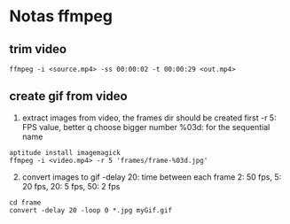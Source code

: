 # Notas ffmpeg

## trim video
```
ffmpeg -i <source.mp4> -ss 00:00:02 -t 00:00:29 <out.mp4>
```

## create gif from video

1. extract images from video,
the frames dir should be created first
-r 5: FPS value, better q choose bigger number
%03d: for the sequential name
```
aptitude install imagemagick
ffmpeg -i <video.mp4> -r 5 'frames/frame-%03d.jpg'
```

2. convert images to gif
-delay 20: time between each frame
2: 50 fps, 5: 20 fps, 20: 5 fps, 50: 2 fps
```
cd frame
convert -delay 20 -loop 0 *.jpg myGif.gif
```
